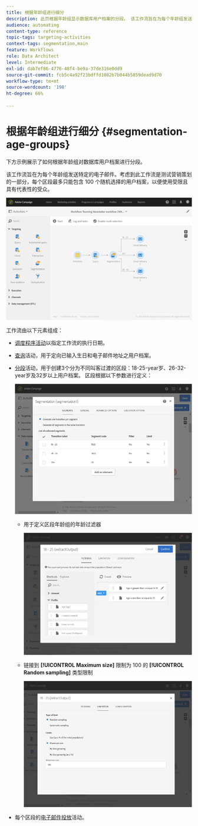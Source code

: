 ```yaml
---
title: 根据年龄组进行细分
description: 此页根据年龄组显示数据库用户档案的分段。 该工作流旨在为每个年龄组发送特定的电子邮件。
audience: automating
content-type: reference
topic-tags: targeting-activities
context-tags: segmentation,main
feature: Workflows
role: Data Architect
level: Intermediate
exl-id: dab7ef86-4776-48f4-be9a-37de316e0dd9
source-git-commit: fcb5c4a92f23bdffd1082b7b044b5859dead9d70
workflow-type: tm+mt
source-wordcount: '198'
ht-degree: 66%

---
```


# 根据年龄组进行细分 {#segmentation-age-groups}

下方示例展示了如何根据年龄组对数据库用户档案进行分段。

该工作流旨在为每个年龄组发送特定的电子邮件。考虑到此工作流是测试营销策划的一部分，每个区段最多只能包含 100 个随机选择的用户档案，以便使用受限且具有代表性的受众。

![](assets/wkf_segment_example_4.png)

工作流由以下元素组成：

* [调度程序活动](../../automating/using/segmentation.md)以指定工作流的执行日期。
* [查询](../../automating/using/query.md)活动，用于定向已输入生日和电子邮件地址之用户档案。
* [分段](../../automating/using/segmentation.md)活动，用于创建3个分为不同叫客过渡的区段：18-25-year岁、26-32-year岁及32岁以上用户档案。 区段根据以下参数进行定义：

   ![](assets/wkf_segment_example_3.png)

   * 用于定义区段年龄组的年龄过滤器

      ![](assets/wkf_segment_new_segment.png)

   * 链接到 **[!UICONTROL Maximum size]** 限制为 100 的 **[!UICONTROL Random sampling]** 类型限制

      ![](assets/wkf_segment_example_1.png)

* 每个区段的[电子邮件投放](../../automating/using/email-delivery.md)活动。
